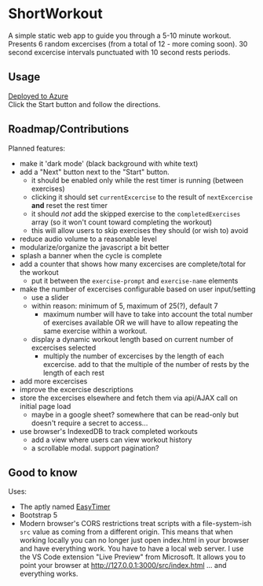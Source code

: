 # ShortWorkout
A simple static web app to guide you through a 5-10 minute workout.  
Presents 6 random excercises (from a total of 12 - more coming soon). 30 second excercise intervals punctuated with 10 second rests periods.

## Usage
[Deployed to Azure](https://salmon-plant-0a0ed6d0f.3.azurestaticapps.net)  
Click the Start button and follow the directions.

## Roadmap/Contributions
Planned features:  
- make it 'dark mode' (black background with white text)
- add a "Next" button next to the "Start" button.
  - it should be enabled only while the rest timer is running (between exercises)
  - clicking it should set `currentExcercise` to the result of `nextExcercise` **and** reset the rest timer
  - it should _not_ add the skipped exercise to the `completedExercises` array (so it won't count toward completing the workout)
  - this will allow users to skip exercises they should (or wish to) avoid
- reduce audio volume to a reasonable level
- modularize/organize the javascript a bit better
- splash a banner when the cycle is complete
- add a counter that shows how many excercises are complete/total for the workout
  - put it between the `exercise-prompt` and `exercise-name` elements
- make the number of excercises configurable based on user input/setting
  - use a slider
  - within reason: minimum of 5, maximum of 25(?), default 7
    - maximum number will have to take into account the total number of exercises available OR we will have to allow repeating the same exercise within a workout.
  - display a dynamic workout length based on current number of excercises selected
    - multiply the number of excercises by the length of each excercise. add to that the multiple of the number of rests by the length of each rest
- add more excercises
- improve the excercise descriptions
- store the excercises elsewhere and fetch them via api/AJAX call on initial page load
  - maybe in a google sheet? somewhere that can be read-only but doesn't require a secret to access...
- use browser's IndexedDB to track completed workouts
  - add a view where users can view workout history
  - a scrollable modal. support pagination?
 
## Good to know
Uses:  
- The aptly named [EasyTimer](http://albert-gonzalez.github.io/easytimer.js/)
- Bootstrap 5
- Modern browser's CORS restrictions treat scripts with a file-system-ish `src` value as coming from a different origin. This means that when working locally you can no longer just open index.html in your browser and have everything work. You have to have a local web server. I use the VS Code extension "Live Preview" from Microsoft.  It allows you to point your browser at http://127.0.0.1:3000/src/index.html ... and everything works.
